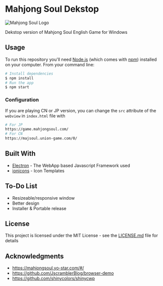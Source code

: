 # Mahjong Soul Dekstop

![Mahjong Soul Logo](https://mahjongsoul.yo-star.com/img/Mahjong_logo.d393a548.png)

Dekstop version of Mahjong Soul English Game for Windows

## Usage

To run this repository you'll need [Node.js](https://nodejs.org/en/download/) (which comes with [npm](http://npmjs.com)) installed on your computer. From your command line:

```bash
# Install dependencies
$ npm install
# Run the app
$ npm start
```

### Configuration

If you are playing CN or JP version, you can change the `src` attribute of the `webview` in `index.html` file with

```bash
# For JP
https://game.mahjongsoul.com/
# For CN
https://majsoul.union-game.com/0/
```

## Built With

* [Electron](https://electronjs.org/) - The WebApp based Javascript Framework used
* [ionicons](https://ionicons.com/v2/) - Icon Templates

## To-Do List

* Resizeable/responsive window
* Better design
* Installer & Portable release

## License

This project is licensed under the MIT License - see the [LICENSE.md](LICENSE.md) file for details

## Acknowledgments

* https://mahjongsoul.yo-star.com/#/
* https://github.com/JscramblerBlog/browser-demo
* https://github.com/shinycolors/shinycwp